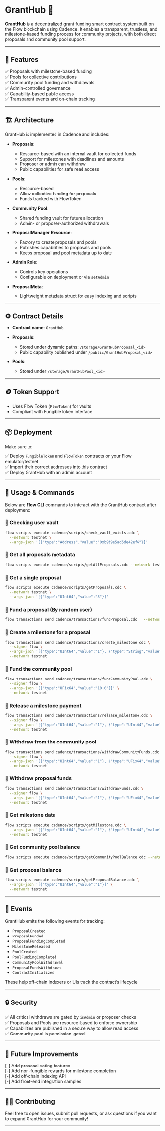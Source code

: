 # GrantHub 🌱

**GrantHub** is a decentralized grant funding smart contract system built on the Flow blockchain using Cadence. It enables a transparent, trustless, and milestone-based funding process for community projects, with both direct proposals and community pool support.

---

## 📄 Features

✅ Proposals with milestone-based funding<br>
✅ Pools for collective contributions<br>
✅ Community pool funding and withdrawals<br>
✅ Admin-controlled governance<br>
✅ Capability-based public access<br>
✅ Transparent events and on-chain tracking<br>

---

## 🏗️ Architecture

GrantHub is implemented in Cadence and includes:

- **Proposals**:

  - Resource-based with an internal vault for collected funds
  - Support for milestones with deadlines and amounts
  - Proposer or admin can withdraw
  - Public capabilities for safe read access

- **Pools**:

  - Resource-based
  - Allow collective funding for proposals
  - Funds tracked with FlowToken

- **Community Pool**:

  - Shared funding vault for future allocation
  - Admin- or proposer-authorized withdrawals

- **ProposalManager Resource**:

  - Factory to create proposals and pools
  - Publishes capabilities to proposals and pools
  - Keeps proposal and pool metadata up to date

- **Admin Role**:

  - Controls key operations
  - Configurable on deployment or via `setAdmin`

- **ProposalMeta**:

  - Lightweight metadata struct for easy indexing and scripts

---

## ⚙️ Contract Details

- **Contract name**: `GrantHub`
- **Proposals**:

  - Stored under dynamic paths: `/storage/GrantHubProposal_<id>`
  - Public capability published under `/public/GrantHubProposal_<id>`

- **Pools**:

  - Stored under `/storage/GrantHubPool_<id>`

---

## 🪙 Token Support

- Uses Flow Token (`FlowToken`) for vaults
- Compliant with FungibleToken interface

---

## 📦 Deployment

Make sure to:

✅ Deploy `FungibleToken` and `FlowToken` contracts on your Flow emulator/testnet<br>
✅ Import their correct addresses into this contract<br>
✅ Deploy GrantHub with an admin account<br>

---

## 🚀 Usage & Commands

Below are **Flow CLI** commands to interact with the GrantHub contract after deployment:

### 📌 Checking user vault

```bash
flow scripts execute cadence/scripts/check_vault_exists.cdc \
  --network testnet \
  --args-json '[{"type":"Address","value":"0xb9b9e5ad5de42ef6"}]'
```

### 📌 Get all proposals metadata

```bash
flow scripts execute cadence/scripts/getAllProposals.cdc --network testnet
```

### 📌 Get a single proposal

```bash
flow scripts execute cadence/scripts/getProposals.cdc \
  --network testnet \
  --args-json '[{"type":"UInt64","value":"3"}]'
```

### 📌 Fund a proposal (By random user)

```bash
flow transactions send cadence/transactions/fundProposal.cdc   --network testnet   --args-json '[{"type":"UInt64","value":"1"}, {"type":"UFix64","value":"1.0"}]'   --signer ai3
```

### 📌 Create a milestone for a proposal

```bash
flow transactions send cadence/transactions/create_milestone.cdc \
  --signer flow \
  --args-json '[{"type":"UInt64","value":"1"}, {"type":"String","value":"Milestone 1"}, {"type":"String","value":"Description"}, {"type":"UFix64","value":"10.0"}, {"type":"UFix64","value":"1234567890.0"}]' \
  --network testnet
```

### 📌 Fund the community pool

```bash
flow transactions send cadence/transactions/fundCommunityPool.cdc \
  --signer flow \
  --args-json '[{"type":"UFix64","value":"10.0"}]' \
  --network testnet
```

### 📌 Release a milestone payment

```bash
flow transactions send cadence/transactions/release_milestone.cdc \
  --signer flow \
  --args-json '[{"type":"UInt64","value":"1"}, {"type":"UInt64","value":"1"}, {"type":"Address","value":"0x..."}]' \
  --network testnet
```

### 📌 Withdraw from the community pool

```bash
flow transactions send cadence/transactions/withdrawCommunityFunds.cdc \
  --signer flow \
  --args-json '[{"type":"UInt64","value":"1"}, {"type":"UFix64","value":"5.0"}]' \
  --network testnet
```

### 📌 Withdraw proposal funds

```bash
flow transactions send cadence/transactions/withdrawFunds.cdc \
  --signer flow \
  --args-json '[{"type":"UInt64","value":"1"}, {"type":"UFix64","value":"5.0"}]' \
  --network testnet
```

### 📌 Get milestone data

```bash
flow scripts execute cadence/scripts/getMilestone.cdc \
  --args-json '[{"type":"UInt64","value":"1"}, {"type":"UInt64","value":"1"}, {"type":"Address","value":"0x..."}]' \
  --network testnet
```

### 📌 Get community pool balance

```bash
flow scripts execute cadence/scripts/getCommunityPoolBalance.cdc --network testnet
```

### 📌 Get proposal balance

```bash
flow scripts execute cadence/scripts/getProposalBalance.cdc \
  --args-json '[{"type":"UInt64","value":"1"}]' \
  --network testnet
```

---

## 📜 Events

GrantHub emits the following events for tracking:

- `ProposalCreated`
- `ProposalFunded`
- `ProposalFundingCompleted`
- `MilestoneReleased`
- `PoolCreated`
- `PoolFundingCompleted`
- `CommunityPoolWithdrawal`
- `ProposalFundsWithdrawn`
- `ContractInitialized`

These help off-chain indexers or UIs track the contract’s lifecycle.

---

## 🔒 Security

✅ All critical withdraws are gated by `isAdmin` or proposer checks<br>
✅ Proposals and Pools are resource-based to enforce ownership<br>
✅ Capabilities are published in a secure way to allow read access<br>
✅ Community pool is permission-gated<br>

---

## 🚀 Future Improvements

[-] Add proposal voting features<br>
[-] Add non-fungible rewards for milestone completion<br>
[-] Add off-chain indexing API<br>
[-] Add front-end integration samples<br>

---

## 🧑‍💻 Contributing

Feel free to open issues, submit pull requests, or ask questions if you want to expand GrantHub for your community!

---
